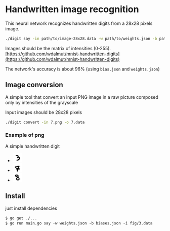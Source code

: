 # Handwritten image recognition

This neural network recognizes handwritten digits from a 28x28 pixels image.

```sh
./digit say -in path/to/image-28x28.data -w path/to/weights.json -b path/to/biases.json
```

Images should be the matrix of intensities (0-255).
[https://github.com/wdalmut/mnist-handwritten-digits](https://github.com/wdalmut/mnist-handwritten-digits)

The network's accuracy is about 96% (using `bias.json` and `weights.json`)

## Image conversion

A simple tool that convert an input PNG image in a raw picture composed only by
intensities of the grayscale

Input images should be 28x28 pixels

```sh
./digit convert -in 7.png -o 7.data
```

### Example of png

A simple handwritten digit

 * ![fig/3.png](fig/3.png)
 * ![fig/7.png](fig/7.png)
 * ![fig/8.png](fig/8.png)

## Install

just install dependencies

```
$ go get ./...
$ go run main.go say -w weights.json -b biases.json -i fig/3.data
```

